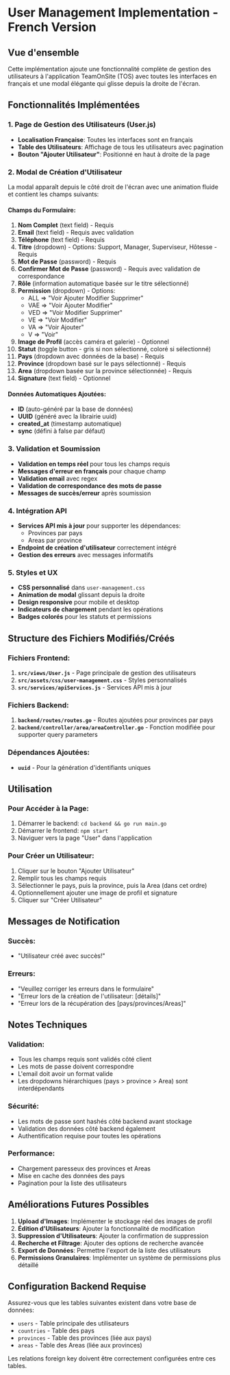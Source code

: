 # User Management Implementation - French Version

## Vue d'ensemble
Cette implémentation ajoute une fonctionnalité complète de gestion des utilisateurs à l'application TeamOnSite (TOS) avec toutes les interfaces en français et une modal élégante qui glisse depuis la droite de l'écran.

## Fonctionnalités Implémentées

### 1. Page de Gestion des Utilisateurs (User.js)
- **Localisation Française**: Toutes les interfaces sont en français
- **Table des Utilisateurs**: Affichage de tous les utilisateurs avec pagination
- **Bouton "Ajouter Utilisateur"**: Positionné en haut à droite de la page

### 2. Modal de Création d'Utilisateur
La modal apparaît depuis le côté droit de l'écran avec une animation fluide et contient les champs suivants:

#### Champs du Formulaire:
1. **Nom Complet** (text field) - Requis
2. **Email** (text field) - Requis avec validation
3. **Téléphone** (text field) - Requis
4. **Titre** (dropdown) - Options: Support, Manager, Superviseur, Hôtesse - Requis
5. **Mot de Passe** (password) - Requis
6. **Confirmer Mot de Passe** (password) - Requis avec validation de correspondance
7. **Rôle** (information automatique basée sur le titre sélectionné)
8. **Permission** (dropdown) - Options:
   - ALL => "Voir Ajouter Modifier Supprimer"
   - VAE => "Voir Ajouter Modifier"
   - VED => "Voir Modifier Supprimer"
   - VE => "Voir Modifier"
   - VA => "Voir Ajouter"
   - V => "Voir"
9. **Image de Profil** (accès caméra et galerie) - Optionnel
10. **Statut** (toggle button - gris si non sélectionné, coloré si sélectionné)
11. **Pays** (dropdown avec données de la base) - Requis
12. **Province** (dropdown basé sur le pays sélectionné) - Requis
13. **Area** (dropdown basée sur la province sélectionnée) - Requis
14. **Signature** (text field) - Optionnel

#### Données Automatiques Ajoutées:
- **ID** (auto-généré par la base de données)
- **UUID** (généré avec la librairie uuid)
- **created_at** (timestamp automatique)
- **sync** (défini à false par défaut)

### 3. Validation et Soumission
- **Validation en temps réel** pour tous les champs requis
- **Messages d'erreur en français** pour chaque champ
- **Validation email** avec regex
- **Validation de correspondance des mots de passe**
- **Messages de succès/erreur** après soumission

### 4. Intégration API
- **Services API mis à jour** pour supporter les dépendances:
  - Provinces par pays
  - Areas par province
- **Endpoint de création d'utilisateur** correctement intégré
- **Gestion des erreurs** avec messages informatifs

### 5. Styles et UX
- **CSS personnalisé** dans `user-management.css`
- **Animation de modal** glissant depuis la droite
- **Design responsive** pour mobile et desktop
- **Indicateurs de chargement** pendant les opérations
- **Badges colorés** pour les statuts et permissions

## Structure des Fichiers Modifiés/Créés

### Fichiers Frontend:
1. **`src/views/User.js`** - Page principale de gestion des utilisateurs
2. **`src/assets/css/user-management.css`** - Styles personnalisés
3. **`src/services/apiServices.js`** - Services API mis à jour

### Fichiers Backend:
1. **`backend/routes/routes.go`** - Routes ajoutées pour provinces par pays
2. **`backend/controller/area/areaController.go`** - Fonction modifiée pour supporter query parameters

### Dépendances Ajoutées:
- **`uuid`** - Pour la génération d'identifiants uniques

## Utilisation

### Pour Accéder à la Page:
1. Démarrer le backend: `cd backend && go run main.go`
2. Démarrer le frontend: `npm start`
3. Naviguer vers la page "User" dans l'application

### Pour Créer un Utilisateur:
1. Cliquer sur le bouton "Ajouter Utilisateur"
2. Remplir tous les champs requis
3. Sélectionner le pays, puis la province, puis la Area (dans cet ordre)
4. Optionnellement ajouter une image de profil et signature
5. Cliquer sur "Créer Utilisateur"

## Messages de Notification

### Succès:
- "Utilisateur créé avec succès!"

### Erreurs:
- "Veuillez corriger les erreurs dans le formulaire"
- "Erreur lors de la création de l'utilisateur: [détails]"
- "Erreur lors de la récupération des [pays/provinces/Areas]"

## Notes Techniques

### Validation:
- Tous les champs requis sont validés côté client
- Les mots de passe doivent correspondre
- L'email doit avoir un format valide
- Les dropdowns hiérarchiques (pays > province > Area) sont interdépendants

### Sécurité:
- Les mots de passe sont hashés côté backend avant stockage
- Validation des données côté backend également
- Authentification requise pour toutes les opérations

### Performance:
- Chargement paresseux des provinces et Areas
- Mise en cache des données des pays
- Pagination pour la liste des utilisateurs

## Améliorations Futures Possibles

1. **Upload d'Images**: Implémenter le stockage réel des images de profil
2. **Édition d'Utilisateurs**: Ajouter la fonctionnalité de modification
3. **Suppression d'Utilisateurs**: Ajouter la confirmation de suppression
4. **Recherche et Filtrage**: Ajouter des options de recherche avancée
5. **Export de Données**: Permettre l'export de la liste des utilisateurs
6. **Permissions Granulaires**: Implémenter un système de permissions plus détaillé

## Configuration Backend Requise

Assurez-vous que les tables suivantes existent dans votre base de données:
- `users` - Table principale des utilisateurs
- `countries` - Table des pays
- `provinces` - Table des provinces (liée aux pays)
- `areas` - Table des Areas (liée aux provinces)

Les relations foreign key doivent être correctement configurées entre ces tables.

